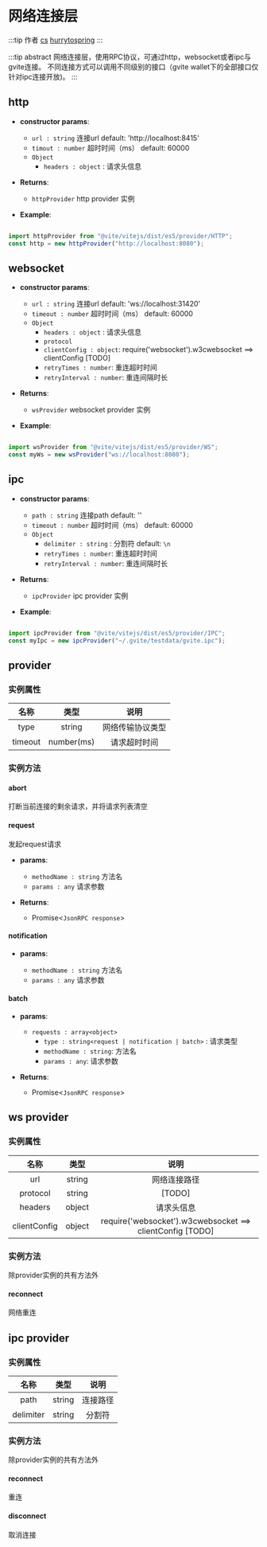 # 网络连接层

:::tip 作者
[cs](https://github.com/lovelycs)
[hurrytospring](https://github.com/hurrytospring)
:::

:::tip abstract
网络连接层，使用RPC协议，可通过http，websocket或者ipc与gvite连接。
不同连接方式可以调用不同级别的接口（gvite wallet下的全部接口仅针对ipc连接开放)。
:::

## http

- **constructor params**: 
  * `url : string` 连接url  default: 'http://localhost:8415'
  * `timout : number` 超时时间（ms） default: 60000
  * `Object` 
	- `headers : object` : 请求头信息

- **Returns**: 
	- `httpProvider` http provider 实例

- **Example**:

```javascript

import httpProvider from "@vite/vitejs/dist/es5/provider/HTTP";
const http = new httpProvider("http://localhost:8080");

```

## websocket
- **constructor params**: 

  * `url : string` 连接url  default: 'ws://localhost:31420'
  * `timeout : number` 超时时间（ms） default: 60000
  * `Object` 
	- `headers : object` : 请求头信息
    - `protocol`
    - `clientConfig : object`: require('websocket').w3cwebsocket ==> clientConfig [TODO]
    - `retryTimes : number`: 重连超时时间
    - `retryInterval : number`: 重连间隔时长

- **Returns**: 
	- `wsProvider` websocket provider 实例

- **Example**:

```javascript

import wsProvider from "@vite/vitejs/dist/es5/provider/WS";
const myWs = new wsProvider("ws://localhost:8080");

```

## ipc  
- **constructor params**: 

  * `path : string` 连接path  default: ''
  * `timeout : number` 超时时间（ms） default: 60000
  * `Object` 
	- `delimiter : string` : 分割符 default: `\n`
    - `retryTimes : number`: 重连超时时间
    - `retryInterval : number`: 重连间隔时长

- **Returns**: 
	- `ipcProvider` ipc provider 实例

- **Example**:

```javascript

import ipcProvider from "@vite/vitejs/dist/es5/provider/IPC";
const myIpc = new ipcProvider("~/.gvite/testdata/gvite.ipc");

```

## provider

### 实例属性

|  名称  | 类型 | 说明 |
|:------------:|:-----:|:-----:|
| type |  string | 网络传输协议类型 |
| timeout | number(ms) | 请求超时时间 |

### 实例方法

#### abort
打断当前连接的剩余请求，并将请求列表清空

#### request
发起request请求

- **params**: 

  * `methodName : string` 方法名
  * `params : any` 请求参数

- **Returns**:
    - Promise<`JsonRPC response`>

#### notification

- **params**: 

  * `methodName : string` 方法名
  * `params : any` 请求参数

#### batch

- **params**: 

  * `requests : array<object>` 
	- `type : string<request | notification | batch>` : 请求类型
    - `methodName : string`: 方法名
    - `params : any`: 请求参数

- **Returns**:
    - Promise<`JsonRPC response`>

## ws provider

### 实例属性

|  名称  | 类型 | 说明 |
|:------------:|:-----:|:-----:|
| url | string | 网络连接路径 |
| protocol | string | [TODO] |
| headers | object | 请求头信息 |
| clientConfig | object | require('websocket').w3cwebsocket ==> clientConfig [TODO] |

### 实例方法
除provider实例的共有方法外

#### reconnect
网络重连

## ipc provider

### 实例属性

|  名称  | 类型 | 说明 |
|:------------:|:-----:|:-----:|
| path | string | 连接路径 |
| delimiter | string | 分割符 |

### 实例方法
除provider实例的共有方法外

#### reconnect
重连

#### disconnect
取消连接
